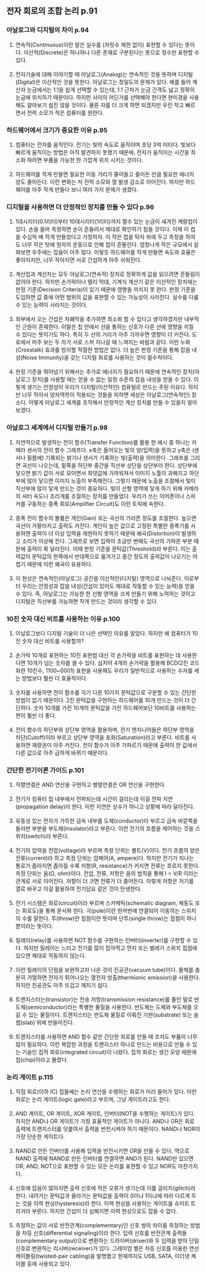 ## 전자 회로의 조합 논리 p.91

### 아날로그와 디지털의 차이 p.94
1. 연속적(Continuous)이란 말은 실수를 (자릿수 제한 없이) 표현할 수 있다는 뜻이다. 이산적(Discrete)은 하나하나 다른 존재로 구분된다는 뜻으로 정수만 표현할 수 있다.
   <br/><br/>
2. 전자기술에 대해 이야기할 때 아날로그(Analog)는 연속적인 것을 뜻하며 디지털(Digital)은 이산적인 것을 뜻한다. 아날로그는 정밀도의 문제가 있다. 예를 들어 계산자 눈금에서는 1.1을 쉽게 선택할 수 있는데, 1.1 근처가 눈금 간격도 넓고 정확히 눈금에 위치하기 때문이다. 하지만 사이의 어딘가를 선택해야 한다면 현미경을 사용해도 알아보기 쉽진 않을 것이다. 물론 자를 더 크게 하면 되겠지만 우린 작고 빠르면서 전력 소모가 적은 컴퓨터를 원한다.

### 하드웨어에서 크기가 중요한 이유 p.95
1. 컴퓨터는 전자를 움직인다. 전기는 빛의 속도로 움직이며 초당 3억 미터다. 빛보다 빠르게 움직이는 방법은 아직 발견하지 못했기 때문에, 전자가 움직이는 시간을 최소화 하려면 부품을 가능한 한 가깝게 위치 시키는 것이다.
   <br/><br/>
2. 하드웨어를 작게 만들면 필요한 이동 거리가 줄어들고 줄어든 만큼 필요한 에너지 양도 줄어든다. 이런 변화는 저 전력 소모와 열 발생 감소로 이어진다. 하지만 하드웨어를 아주 작게 만들다 보니 여러 가지 문제가 생겼다.

### 디지털을 사용하면 더 안정적인 장치를 만들 수 있다 p.96
1. 1데시리터(0.1리터)부터 10데시리터(1리터)까지 잴수 있는 눈금이 새겨진 계량컵이 있다. 손을 들어 측정하면 손이 흔들려서 제대로 확인하기 힘들 것이다. 이제 이 컵을 수십억 배 작게 만들었다고 가정하자. 이 작은 컵을 탁자 위에 두고 측정을 하여도 너무 작은 탓에 원자의 운동으로 인해 컵이 흔들린다. 엄청나게 작은 규모에서 살펴보면 우주에는 잡음이 아주 많다. 이렇듯 하드웨어를 작게 만들면 속도와 효율은 좋아지지만, 너무 작아지면 서로 간섭하게 아주 쉬워진다.
   <br/><br/>
2. 계산컵과 계산자는 모두 아날로그(연속적) 장치로 정확하게 값을 읽으려면 흔들림이 없어야 한다. 하지만 손가락이나 텔리 막대, 기계식 계산기 같은 이산적인 장치에는 판정 기준(Decision Criteria)이 있기 때문에 영향을 끼치지 못 한다. 판정 기준을 도입하면 값 중에 어떤 범위의 값을 표현할 수 있는 가능성이 사라진다. 실수를 다룰 수 있는 능력이 사라지는 것이다.
   <br/><br/>
3. 외부에서 오는 간섭은 차폐막을 추가하면 최소화 할 수 있다고 생각하겠지만 내부적인 근원이 존재한다. 이말은 칩 안에서 선을 통하는 신호가 다른 선에 영향을 끼칠 수 있다는 뜻이기도 하다. 특히 두 선의 거리가 아주 가까우면 영향이 더 커진다. 도로에서 마주 보는 두 차가 서로 스쳐 지나갈 때 느껴지는 바람과 같다. 이런 누화(Crosstalk) 효과를 방지할 적절한 방법은 없다. 더 높은 판정 기준을 통해 잡음 내성(Noise Immunity)을 갖는 디지털 회로를 사용하는 것이 필수적이다.
   <br/><br/>
4. 판정 기준을 뛰어넘기 위해서는 추가로 에너지가 필요하기 때문에 연속적인 장치(아날로그 장치)를 사용할 때는 얻을 수 없는 일정 수준의 잡음 내성을 얻을 수 있다. 이렇게 생기는 안정성이 우리가 디지털(이산적인) 컴퓨털르 만드는 주된 이유다. 하지만 너무 작아서 양자역학이 적용되는 것들을 피하면 세상은 아날로그(연속적인) 장소다. 어떻게 아날로그 세계를 조작해서 안정적인 계산 장치를 만들 수 있을지 알아보겠다.

### 아날로그 세계에서 디지털 만들기 p.98
1. 자연적으로 발생하는 전이 함수(Transfer Function)를 활용 한 예시 중 하나는 카메라 센서의 전이 함수 그래프다. x축은 들어오는 빛의 양(입력)을 뜻하고 y축은 (센서나 필름에) 기록되는 밝기나 센서가 기록하는 빛(출력)을 의미한다. 그래프를 그리면 곡선이 나오는데, 밑쪽을 하단부 중간을 직선부 상단을 상단부라 한다. 상단부에 닿으면 밝기 값이 서로 모이면서 최댓값에 가까워져서 이미지 노툴이 과해지고 하단부에 많이 닿으면 이미지 노출이 부족해진다. 그렇기 때문에 노출을 조절해서 빛이 직선부에 많이 닿게 만드는 것이 중요하다. 빛이 선형 영역에 닿게 하기 위해 카메라의 셔터 속도나 조리개를 조절하는 장치를 만들었다. 우리가 쓰는 이어폰이나 스피커를 구동하는 증폭 회로(Amplifier Circuit)도 이런 트릭에 속한다.
   <br/><br/>
2. 증폭 전이 함수의 볼륨은 게인(Gain) 또는 곡선의 가라픈 정도를 조절한다. 높으면 곡선이 가팔라지고 출력도 커진다. 게인이 높은 값으로 고정된 특별한 증폭기를 사용하면 출력이 더 이상 입력을 재현하지 못하기 때문에 왜곡(Distortion)이 발생하고 소리가 이상해 진다. 그래프로 보면 입력이 조금만 변해도 곡선의 가파른 부분 때문에 출력이 확 달라진다. 이때 판정 기준을 문턱값(Threshold)라 부른다. 이는 출력값이 문턱값의 한쪽에서 반대쪽으로 옮겨가고 중간 정도의 출력값이 나오기는 어렵기 때문에 이런 왜곡이 유용하다.
   <br/><br/>
3. 이 현상은 연속적인(아날로그) 공간을 이산적인(디지털) 영역으로 나눠준다. 이로부터 우리는 안정성과 잡음 내성(간섭이 있어도 제대로 작동할 수 있는 능력)을 얻을 수 있다. 즉, 아날로그는 가능한 한 선형 영역을 크게 만들기 위해 노력하는 것이고 디지털은 직선부를 가능하면 작게 만드는 것이라 생각할 수 있다.


### 10진 숫자 대신 비트를 사용하는 이유 p.100
1. 아날로그보다 디지털 기술이 더 나은 선택인 이유를 알았다. 하지만 왜 컴퓨터가 10진 숫자 대신 비트를 사용할까?
   <br/><br/>
2. 손가락 10개로 표현하는 10진 표현법 대신 각 손가락을 비트를 표현햐는 데 사용한다면 10개가 넘는 숫자를 셀 수 있다. 심지어 4개의 손가락을 활용해 BCD(2진 코드화한 10진수, 1100~0001) 표현을 사용해도 우리가 일반적으로 사용하는 수자를 세는 방법보다 훨씬 더 효율적이다.
   <br/><br/>
3. 숫자를 사용하면 전이 함수를 각기 다른 10가지 문턱값으로 구분할 수 있는 간단한 방법이 없기 때문이다. 2진 문턱값을 구현하는 하드웨어를 10개 만드는 것이 더 간단하다. 숫자 10개를 가진 10개의 문턱값을 가진 하드웨어보단 10비트를 사용하는 편이 훨씬 더 좋다.
   <br/><br/>
4. 전이 함수의 하단부와 상단부 영역을 활용하며, 전기 엔지니어들은 하단부 영역을 차단(Cutoff)이라 부르고 상단부 영역을 포화(Saturation)라고 부른다. 비트를 사용하면 재량권이 아주 커진다. 전이 함수가 아주 가파르기 때문에 출력이 한 값에서 다른 값으로 아주 급하게 바뀌기 때문이다.

### 간단한 전기이론 가이드 p.101
1. 직렬연결은 AND 연산을 구현하고 병렬연결은 OR 연산을 구현한다.
   <br/><br/>
2. 전기가 컴퓨터 칩 내부에서 전파되는데 시간이 걸리는데 이걸 전파 지연(propagation delay)라 한다. 이런 지연은 상수가 아니고 상황에 따라 달라진다.
   <br/><br/>
3. 유동성 있는 전자가 가득한 금속 내부를 도체(conductor)라 부르고 금속 바깥쪽을 둘러싼 부분을 부도체(insulator)라고 부른다. 이런 전기의 흐름을 제어하는 것을 스위치(switch)라 부른다.
   <br/><br/>
4. 전기의 압력을 전압(voltage)라 부르며 측정 단위는 볼트(V)이다. 전기 흐름의 양은 전류(current)라 하고 측정 단위는 암페어(A, ampere)다. 하지만 전기가 지나는 통로가 좁아지면 좁아질 수록 저항(R, resistance)가 커지면 전류는 흐르지 못한다. 측정 단위는 옴(Ω, ohm)이다. 전압, 전류, 저항은 옴의 법칙을 통해 I = V/R 이라는 관계로 서로 이어진다. 저항이 더 크면 전류가 더 줄어든다. 이렇게 저항은 저기를 열로 바꾸고 이걸 활용하여 전기담요 같은 것이 탄생한다.
   <br/><br/>
5. 전기 시스템은 회로(circuit)이라 부르며 스키메틱(schematic diagram, 제동도 또는 회로도)을 통해 문서화 한다. 극(pole)이란 한꺼번에 연결되어 이동하는 스위치의 수를 말한다. 투(throw)란 접점이란 뜻이며 단투(single throw)는 접점이 하나뿐이라는 뜻이다.
   <br/><br/>
6. 릴레이(relay)를 사용하면 NOT 함수를 구현하는 인버터(inverter)를 구현할 수 있다. 하지만 릴레이는 느리고 전기를 많이 잡아먹고 먼지 또는 벌레가 스위치 접점에 있으면 제대로 작동하지 않는다.
   <br/><br/>
7. 이런 릴레이의 단점을 보완하고자 나온 것이 진공관(vacuum tube)이다. 물체를 충분히 가열하면 전자가 튀어나오는 열전자 방출(thermionic emission)을 사용한다. 하지만 진공관도 아주 뜨겁고 깨지기 쉽다.
   <br/><br/>
8. 트랜지스터는(transistor)는 전송 저항(transmission resistance)를 줄인 말로 반도체(semiconductor)라는 특별한 물질을 사용한다. 반도체는 도체와 부도체를 오갈 수 있는 물질이다. 트랜지스터는 반도체 물질로 이뤄진 기판(substrate) 또는 슬랩(slab) 위에 만들어진다.
   <br/><br/>
9. 트랜지스터를 사용하면 AND 함수 같은 간단한 회로를 만들 때 조차도 부품이 너무 많이 필요하다. 이런 복잡한 과정을 트랜지스터 하나로 만드는 비용으로 만들 수 있는 기술인 집적 회로(integrated circuit)이 나왔다. 집적 회로는 생긴 모양 때문에 칩(chip)이라고 불렸다.

### 논리 게이트 p.115
1. 직접 회로(이하 IC) 칩들에는 논리 연산을 수행하는 회로가 미리 들어가 있다. 이런 회로는 논리 게이트(logic gate)라고 부르며, 그냥 게이트라고도 한다.
   <br/><br/>
2. AND 게이트, OR 게이트, XOR 게이트, 인버터(NOT을 수행하는 게이트)가 있다. 하지만 AND나 OR 게이트가 가장 효율적인 게이트가 아니다. AND나 OR은 회로 출력에 트랜지스터를 덧붙여서 출력을 반전시켜야 하기 때문이다. NAND나 NOR이 가장 단순한 게이트다.
   <br/><br/>
3. NAND로 만든 인버터를 사용해 입력을 반전시키면 OR을 만들 수 있다. 역으로 NAND 출력에 NAND로 만든 인버터를 연결하면 AND가 된다. NAND만 있으면 OR, AND, NOT으로 표현할 수 있는 모든 논리를 표현할 수 있고 NOR도 마찬가지다.
   <br/><br/>
4. 신호에 잡음이 많아지면 출력 신호에 작은 오류가 생기는데 이를 글리치(glitch)라 한다. 내려가는 문턱값과 올라가는 문턱값을 출력이 0이냐 1이냐에 따라 다르게 두는 것을 이력 현상(hysteresis)라 한다. 이력 현상을 사용하는 게이트를 슈미트 트리거라 부른다. 하지만 간섭이 더 심해지면 이력 현상으로도 잡을 수 없다.
   <br/><br/>
5. 측정하는 값이 서로 반전관계(complementary)인 신호 쌍의 차이를 측정하는 방법을 차등 신호(differential signaling)이라 한다. 입력 신호를 반전관계 출력들(complementary output)으로 변환하는 드라이버(driver)와  두 입력을 받아 단일 신호로 변환하는 리시버(receiver)가 있다. 그레이엄 벨은 차등 신호를 이용한 연선 케이블링(twisted-pair cabling)을 발명했고 현재까지도 USB, SATA, 이더넷 케이블 등에 사용되고 있다.
